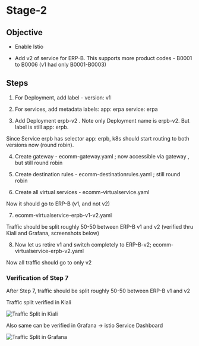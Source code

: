 # Stage-2

## Objective

- Enable Istio 

- Add v2 of service for ERP-B. This supports more product codes - B0001 to B0006  (v1 had only B0001-B0003)

## Steps

1. For Deployment, add label - version: v1

2. For services, add metadata
  labels:
    app: erpa
    service: erpa

3. Add Deployment erpb-v2 . Note only Deployment name is erpb-v2. But label is still app: erpb. 

Since Service erpb has selector app: erpb, k8s should start routing to both versions now (round robin).

4. Create gateway - ecomm-gateway.yaml  ; now accessible via gateway , but still round robin

5. Create destination rules - ecomm-destinationrules.yaml ; still round robin

6. Create all virtual services - ecomm-virtualservice.yaml

Now it should go to ERP-B (v1, and not v2) 

7. ecomm-virtualservice-erpb-v1-v2.yaml

Traffic should be split roughly 50-50 between ERP-B v1 and v2 (verified thru Kiali and Grafana, screenshots below)

8. Now let us retire v1 and switch completely to ERP-B-v2; ecomm-virtualservice-erpb-v2.yaml

Now all traffic should go to only v2


### Verification of Step 7

After Step 7, traffic should be split roughly 50-50 between ERP-B v1 and v2

Traffic split verified in Kiali

![Traffic Split in Kiali](screenshots/kiali-traffic-split.jpeg)

Also same can be verified in Grafana -> istio Service Dashboard

![Traffic Split in Grafana](screenshots/grafana-traffic-split.jpeg)


 
